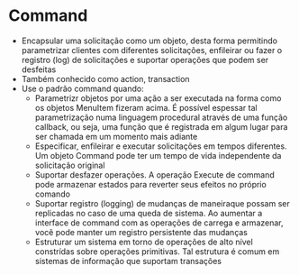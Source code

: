 # Command

- Encapsular uma solicitação como um objeto, desta forma permitindo parametrizar clientes com diferentes solicitações, enfileirar ou fazer o registro (log) de solicitações e suportar operações que podem ser desfeitas
- Também conhecido como action, transaction
- Use o padrão command quando:
  - Parametrizr objetos por uma ação a ser executada na forma como os objetos MenuItem fizeram acima. É possível espessar tal parametrização numa linguagem procedural através de uma função callback, ou seja, uma função que é registrada em algum lugar para ser chamada em um momento mais adiante
  - Especificar, enfileirar e executar solicitações em tempos diferentes. Um objeto Command pode ter um tempo de vida independente da solicitação original
  - Suportar desfazer operações. A operação Execute de command pode armazenar estados para reverter seus efeitos no próprio comando
  - Suportar registro (logging) de mudanças de maneiraque possam ser replicadas no caso de uma queda de sistema. Ao aumentar a interface de command com as operações de carrega e armazenar, você pode manter um registro persistente das mudanças
  - Estruturar um sistema em torno de operações de alto nível constrídas sobre operações primitivas. Tal estrutura é comum em sistemas de informação que suportam transações